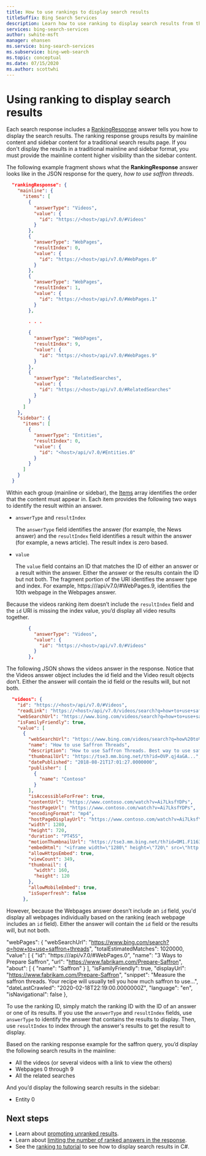 ```yaml
---
title: How to use rankings to display search results
titleSuffix: Bing Search Services
description: Learn how to use ranking to display search results from the Bing Web Search API.
services: bing-search-services
author: swhite-msft
manager: ehansen
ms.service: bing-search-services
ms.subservice: bing-web-search
ms.topic: conceptual
ms.date: 07/15/2020
ms.author: scottwhi
---
```


# Using ranking to display search results  

Each search response includes a [RankingResponse](reference/response-objects.md#rankingresponse) answer tells you how to display the search results. The ranking response groups results by mainline content and sidebar content for a traditional search results page. If you don't display the results in a traditional mainline and sidebar format, you must provide the mainline content higher visibility than the sidebar content.  

The following example fragment shows what the **RankingResponse** answer looks like in the JSON response for the query, *how to use saffron threads*.

```json
  "rankingResponse": {
    "mainline": {
      "items": [
        {
          "answerType": "Videos",
          "value": {
            "id": "https://<host>/api/v7.0/#Videos"
          }
        },
        {
          "answerType": "WebPages",
          "resultIndex": 0,
          "value": {
            "id": "https://<host>/api/v7.0/#WebPages.0"
          }
        },
        {
          "answerType": "WebPages",
          "resultIndex": 1,
          "value": {
            "id": "https://<host>/api/v7.0/#WebPages.1"
          }
        },

        . . .

        {
          "answerType": "WebPages",
          "resultIndex": 9,
          "value": {
            "id": "https://<host>/api/v7.0/#WebPages.9"
          }
        },
        {
          "answerType": "RelatedSearches",
          "value": {
            "id": "https://<host>/api/v7.0/#RelatedSearches"
          }
        }
      ]
    },
    "sidebar": {
      "items": [
        {
          "answerType": "Entities",
          "resultIndex": 0,
          "value": {
            "id": "<host>/api/v7.0/#Entities.0"
          }
        }
      ]
    }
  }
```

Within each group (mainline or sidebar), the [Items](reference/response-objects.md#rankinggroup-items) array identifies the order that the content must appear in. Each item provides the following two ways to identify the result within an answer.  

- `answerType` and `resultIndex`  
  
  The `answerType` field identifies the answer (for example, the News answer) and the `resultIndex` field identifies a result within the answer (for example, a news article). The result index is zero based.  
  
- `value`  
  
  The `value` field contains an ID that matches the ID of either an answer or a result within the answer. Either the answer or the results contain the ID but not both. The fragment portion of the URI identifies the answer type and index. For example, https://<host>/api/v7.0/#WebPages.9, identifies the 10th webpage in the Webpages answer. 


Because the videos ranking item doesn’t include the `resultIndex` field and the `id` URI is missing the index value, you’d display all video results together. 

```json
        {
          "answerType": "Videos",
          "value": {
            "id": "https://<host>/api/v7.0/#Videos"
          }
        },
```

The following JSON shows the videos answer in the response. Notice that the Videos answer object includes the id field and the Video result objects don’t. Either the answer will contain the id field or the results will, but not both.

```json
  "videos": {
    "id": "https://<host>/api/v7.0/#Videos",
    "readLink": "https://<host>/api/v7.0/videos/search?q=how+to+use+saffron+threads",
    "webSearchUrl": "https://www.bing.com/videos/search?q=how+to+use+saffron+threads",
    "isFamilyFriendly": true,
    "value": [
      {
        "webSearchUrl": "https://www.bing.com/videos/search?q=how%20to%20use%20sa...",
        "name": "How to use Saffron Threads",
        "description": "How to use Saffron Threads. Best way to use saffron threads for maximum flavour and color.",
        "thumbnailUrl": "https://tse3.mm.bing.net/th?id=OVP.qj4aGA...",
        "datePublished": "2018-08-21T17:01:27.0000000",
        "publisher": [
          {
            "name": "Contoso"
          }
        ],
        "isAccessibleForFree": true,
        "contentUrl": "https://www.contoso.com/watch?v=Ai7LksfYDPs",
        "hostPageUrl": "https://www.contoso.com/watch?v=Ai7LksfYDPs",
        "encodingFormat": "mp4",
        "hostPageDisplayUrl": "https://www.contoso.com/watch?v=Ai7LksfYDPs",
        "width": 1280,
        "height": 720,
        "duration": "PT45S",
        "motionThumbnailUrl": "https://tse3.mm.bing.net/th?id=OM1.F1163Ia21PXw5w_...",
        "embedHtml": "<iframe width=\"1280\" height=\"720\" src=\"http://www.youtube.com/embed/Ai7LksfYDPs?autoplay=1\" frameborder=\"0\" allowfullscreen></iframe>",
        "allowHttpsEmbed": true,
        "viewCount": 349,
        "thumbnail": {
          "width": 160,
          "height": 120
        },
        "allowMobileEmbed": true,
        "isSuperfresh": false
      },
```

However, because the Webpages answer doesn’t include an `id` field, you'd display all webpages individually based on the ranking (each webpage includes an `id` field). Either the answer will contain the `id` field or the results will, but not both.

  "webPages": {
    "webSearchUrl": "https://www.bing.com/search?q=how+to+use+saffron+threads",
    "totalEstimatedMatches": 1020000,
    "value": [
      {
        "id": "https://<host>/api/v7.0/#WebPages.0",
        "name": "3 Ways to Prepare Saffron",
        "url": "https://www.fabrikam.com/Prepare-Saffron",
        "about": [
          {
            "name": "Saffron"
          }
        ],
        "isFamilyFriendly": true,
        "displayUrl": "https://www.fabrikam.com/Prepare-Saffron",
        "snippet": "Measure the saffron threads. Your recipe will usually tell you how much saffron to use...",
        "dateLastCrawled": "2020-02-18T22:19:00.0000000Z",
        "language": "en",
        "isNavigational": false
      },

To use the ranking ID, simply match the ranking ID with the ID of an answer or one of its results. If you use the `answerType` and `resultIndex` fields, use `answerType` to identify the answer that contains the results to display. Then, use `resultIndex` to index through the answer's results to get the result to display. 

Based on the ranking response example for the saffron query, you’d display the following search results in the mainline:

- All the videos (or several videos with a link to view the others)
- Webpages 0 through 9
- All the related searches

And you’d display the following search results in the sidebar:

- Entity 0


## Next steps

- Learn about [promoting unranked results](filter-answers.md#promoting-answers-that-are-not-ranked).
- Learn about [limiting the number of ranked answers in the response](filter-answers.md#returning-the-top-n-answers).
- See the [ranking to tutorial](tutorial/csharp-ranking-tutorial.md) to see how to display search results in C#.
